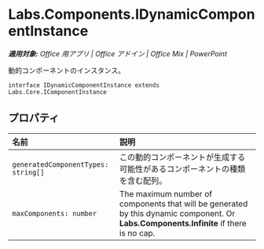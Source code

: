 
# <a name="labs.components.idynamiccomponentinstance"></a>Labs.Components.IDynamicComponentInstance

 _**適用対象:** Office 用アプリ | Office アドイン | Office Mix | PowerPoint_

動的コンポーネントのインスタンス。

```
interface IDynamicComponentInstance extends Labs.Core.IComponentInstance
```


## <a name="properties"></a>プロパティ


|名前|説明|
|:-----|:-----|
| `generatedComponentTypes: string[]`|この動的コンポーネントが生成する可能性があるコンポーネントの種類を含む配列。|
| `maxComponents: number`|The maximum number of components that will be generated by this dynamic component. Or  **Labs.Components.Infinite** if there is no cap.|
